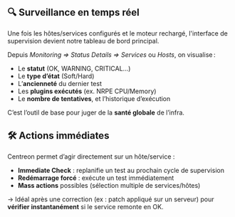 ## 🔍 **Surveillance en temps réel**

Une fois les hôtes/services configurés et le moteur rechargé, l'interface de supervision devient notre tableau de bord principal.

Depuis *Monitoring => Status Details => Services* ou *Hosts*, on visualise :

- Le **statut** (OK, WARNING, CRITICAL…)
- Le **type d’état** (Soft/Hard)
- L’**ancienneté** du dernier test
- Les **plugins exécutés** (ex. NRPE CPU/Memory)
- Le **nombre de tentatives**, et l’historique d’exécution

C’est l’outil de base pour juger de la **santé globale** de l’infra.



## 🛠️ **Actions immédiates**

Centreon permet d’agir directement sur un hôte/service :

- **Immediate Check** : replanifie un test au prochain cycle de supervision
- **Redémarrage forcé** : exécute un test immédiatement
- **Mass actions** possibles (sélection multiple de services/hôtes)

→ Idéal après une correction (ex : patch appliqué sur un serveur) pour **vérifier instantanément** si le service remonte en OK.

